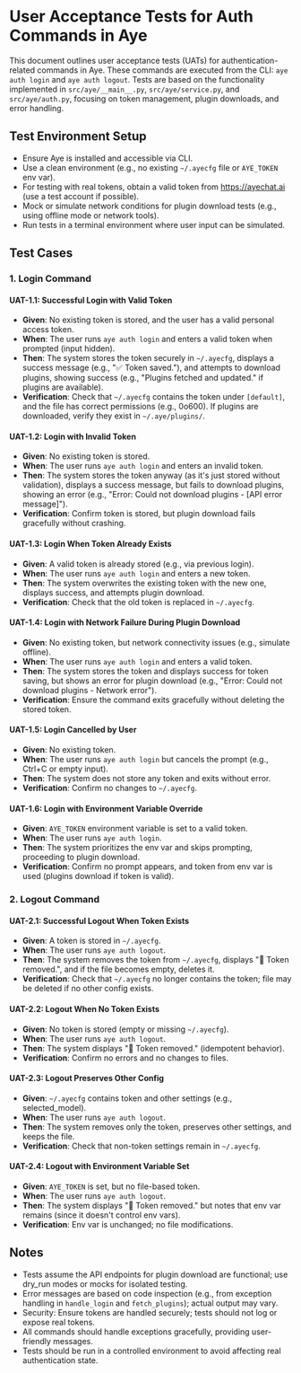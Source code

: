 # User Acceptance Tests for Auth Commands in Aye

This document outlines user acceptance tests (UATs) for authentication-related commands in Aye. These commands are executed from the CLI: `aye auth login` and `aye auth logout`. Tests are based on the functionality implemented in `src/aye/__main__.py`, `src/aye/service.py`, and `src/aye/auth.py`, focusing on token management, plugin downloads, and error handling.

## Test Environment Setup
- Ensure Aye is installed and accessible via CLI.
- Use a clean environment (e.g., no existing `~/.ayecfg` file or `AYE_TOKEN` env var).
- For testing with real tokens, obtain a valid token from https://ayechat.ai (use a test account if possible).
- Mock or simulate network conditions for plugin download tests (e.g., using offline mode or network tools).
- Run tests in a terminal environment where user input can be simulated.

## Test Cases

### 1. Login Command

#### UAT-1.1: Successful Login with Valid Token
- **Given**: No existing token is stored, and the user has a valid personal access token.
- **When**: The user runs `aye auth login` and enters a valid token when prompted (input hidden).
- **Then**: The system stores the token securely in `~/.ayecfg`, displays a success message (e.g., "✅ Token saved."), and attempts to download plugins, showing success (e.g., "Plugins fetched and updated." if plugins are available).
- **Verification**: Check that `~/.ayecfg` contains the token under `[default]`, and the file has correct permissions (e.g., 0o600). If plugins are downloaded, verify they exist in `~/.aye/plugins/`.

#### UAT-1.2: Login with Invalid Token
- **Given**: No existing token is stored.
- **When**: The user runs `aye auth login` and enters an invalid token.
- **Then**: The system stores the token anyway (as it's just stored without validation), displays a success message, but fails to download plugins, showing an error (e.g., "Error: Could not download plugins - [API error message]").
- **Verification**: Confirm token is stored, but plugin download fails gracefully without crashing.

#### UAT-1.3: Login When Token Already Exists
- **Given**: A valid token is already stored (e.g., via previous login).
- **When**: The user runs `aye auth login` and enters a new token.
- **Then**: The system overwrites the existing token with the new one, displays success, and attempts plugin download.
- **Verification**: Check that the old token is replaced in `~/.ayecfg`.

#### UAT-1.4: Login with Network Failure During Plugin Download
- **Given**: No existing token, but network connectivity issues (e.g., simulate offline).
- **When**: The user runs `aye auth login` and enters a valid token.
- **Then**: The system stores the token and displays success for token saving, but shows an error for plugin download (e.g., "Error: Could not download plugins - Network error").
- **Verification**: Ensure the command exits gracefully without deleting the stored token.

#### UAT-1.5: Login Cancelled by User
- **Given**: No existing token.
- **When**: The user runs `aye auth login` but cancels the prompt (e.g., Ctrl+C or empty input).
- **Then**: The system does not store any token and exits without error.
- **Verification**: Confirm no changes to `~/.ayecfg`.

#### UAT-1.6: Login with Environment Variable Override
- **Given**: `AYE_TOKEN` environment variable is set to a valid token.
- **When**: The user runs `aye auth login`.
- **Then**: The system prioritizes the env var and skips prompting, proceeding to plugin download.
- **Verification**: Confirm no prompt appears, and token from env var is used (plugins download if token is valid).

### 2. Logout Command

#### UAT-2.1: Successful Logout When Token Exists
- **Given**: A token is stored in `~/.ayecfg`.
- **When**: The user runs `aye auth logout`.
- **Then**: The system removes the token from `~/.ayecfg`, displays "🔐 Token removed.", and if the file becomes empty, deletes it.
- **Verification**: Check that `~/.ayecfg` no longer contains the token; file may be deleted if no other config exists.

#### UAT-2.2: Logout When No Token Exists
- **Given**: No token is stored (empty or missing `~/.ayecfg`).
- **When**: The user runs `aye auth logout`.
- **Then**: The system displays "🔐 Token removed." (idempotent behavior).
- **Verification**: Confirm no errors and no changes to files.

#### UAT-2.3: Logout Preserves Other Config
- **Given**: `~/.ayecfg` contains token and other settings (e.g., selected_model).
- **When**: The user runs `aye auth logout`.
- **Then**: The system removes only the token, preserves other settings, and keeps the file.
- **Verification**: Check that non-token settings remain in `~/.ayecfg`.

#### UAT-2.4: Logout with Environment Variable Set
- **Given**: `AYE_TOKEN` is set, but no file-based token.
- **When**: The user runs `aye auth logout`.
- **Then**: The system displays "🔐 Token removed." but notes that env var remains (since it doesn't control env vars).
- **Verification**: Env var is unchanged; no file modifications.

## Notes
- Tests assume the API endpoints for plugin download are functional; use dry_run modes or mocks for isolated testing.
- Error messages are based on code inspection (e.g., from exception handling in `handle_login` and `fetch_plugins`); actual output may vary.
- Security: Ensure tokens are handled securely; tests should not log or expose real tokens.
- All commands should handle exceptions gracefully, providing user-friendly messages.
- Tests should be run in a controlled environment to avoid affecting real authentication state.